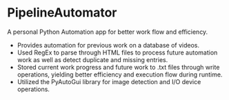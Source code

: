 # PipelineAutomator

A personal Python Automation app for better work flow and efficiency.

- Provides automation for previous work on a database of videos.
- Used RegEx to parse through HTML files to process future automation work as well as detect duplicate and missing entries.
- Stored current work progress and future work to .txt files through write operations, yielding better efficiency and execution flow during runtime.
- Utilized the PyAutoGui library for image detection and I/O device operations.
